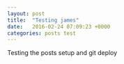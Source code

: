 ```yaml
---
layout: post
title:  "Testing james"
date:   2016-02-24 07:09:23 +0000
categories: posts test
---
```


Testing the posts setup and git deploy